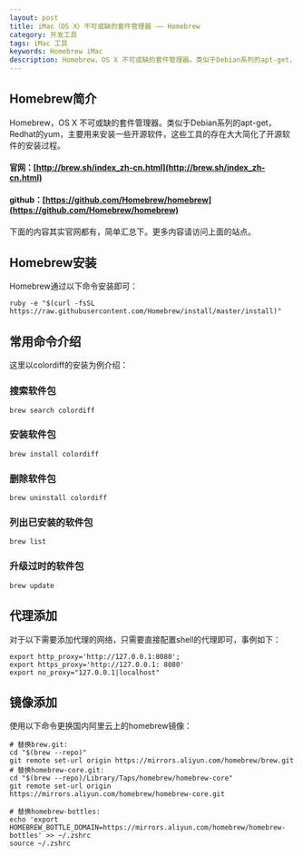 ```yaml
---
layout: post
title: iMac（OS X）不可或缺的套件管理器 —— Homebrew
category: 开发工具
tags: iMac 工具
keywords: Homebrew iMac
description: Homebrew，OS X 不可或缺的套件管理器。类似于Debian系列的apt-get，Redhat的yum，主要用来安装一些开源软件，这些工具的存在大大简化了开源软件的安装过程。
---
```


## Homebrew简介

Homebrew，OS X 不可或缺的套件管理器。类似于Debian系列的apt-get，Redhat的yum，主要用来安装一些开源软件，这些工具的存在大大简化了开源软件的安装过程。

#### 官网：[http://brew.sh/index_zh-cn.html](http://brew.sh/index_zh-cn.html)

#### github：[https://github.com/Homebrew/homebrew](https://github.com/Homebrew/homebrew)

下面的内容其实官网都有，简单汇总下。更多内容请访问上面的站点。

## Homebrew安装

Homebrew通过以下命令安装即可：

	ruby -e "$(curl -fsSL https://raw.githubusercontent.com/Homebrew/install/master/install)"


## 常用命令介绍

这里以colordiff的安装为例介绍：

### 搜索软件包

	brew search colordiff

### 安装软件包

	brew install colordiff

### 删除软件包

	brew uninstall colordiff
		
### 列出已安装的软件包

	brew list
	
### 升级过时的软件包

	brew update
	
## 代理添加

对于以下需要添加代理的网络，只需要直接配置shell的代理即可，事例如下：

	export http_proxy='http://127.0.0.1:8080';
	export https_proxy='http://127.0.0.1: 8080'
	export no_proxy="127.0.0.1|localhost"	
## 镜像添加

使用以下命令更换国内阿里云上的homebrew镜像：

	# 替换brew.git:
	cd "$(brew --repo)"
	git remote set-url origin https://mirrors.aliyun.com/homebrew/brew.git
	# 替换homebrew-core.git:
	cd "$(brew --repo)/Library/Taps/homebrew/homebrew-core"
	git remote set-url origin https://mirrors.aliyun.com/homebrew/homebrew-core.git
	
	# 替换homebrew-bottles:
	echo 'export HOMEBREW_BOTTLE_DOMAIN=https://mirrors.aliyun.com/homebrew/homebrew-bottles' >> ~/.zshrc
	source ~/.zshrc